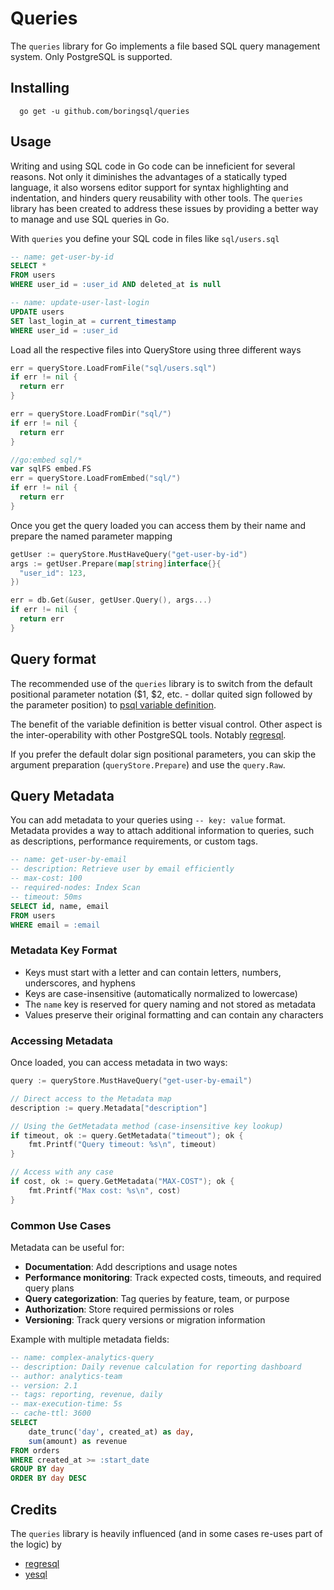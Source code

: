 # Queries

The `queries` library for Go implements a file based SQL query management system. Only PostgreSQL is supported. 

## Installing

```
  go get -u github.com/boringsql/queries
```

## Usage

Writing and using SQL code in Go code can be inneficient for several reasons. Not only it diminishes the advantages of a statically typed language, it also worsens editor support for syntax highlighting and indentation, and hinders query reusability with other tools. The `queries` library has been created to address these issues by providing a better way to manage and use SQL queries in Go.


With `queries` you define your SQL code in files like `sql/users.sql`

```sql
-- name: get-user-by-id
SELECT *
FROM users 
WHERE user_id = :user_id AND deleted_at is null

-- name: update-user-last-login
UPDATE users
SET last_login_at = current_timestamp
WHERE user_id = :user_id
```

Load all the respective files into QueryStore using three different ways

```go
err = queryStore.LoadFromFile("sql/users.sql")
if err != nil {
  return err
}

err = queryStore.LoadFromDir("sql/")
if err != nil {
  return err
}

//go:embed sql/*
var sqlFS embed.FS
err = queryStore.LoadFromEmbed("sql/")
if err != nil {
  return err
}

```

Once you get the query loaded you can access them by their name and prepare the named parameter mapping 


```go
getUser := queryStore.MustHaveQuery("get-user-by-id")
args := getUser.Prepare(map[string]interface{}{
  "user_id": 123,
})

err = db.Get(&user, getUser.Query(), args...)
if err != nil {
  return err
}
```

## Query format

The recommended use of the `queries` library is to switch from the default positional parameter notation ($1, $2, etc. - dollar quited sign followed by the parameter position) to [psql variable definition](https://www.postgresql.org/docs/current/app-psql.html#APP-PSQL-VARIABLES).

The benefit of the variable definition is better visual control. Other aspect is the inter-operability with other PostgreSQL tools. Notably [regresql](https://github.com/boringSQL/regresql).

If you prefer the default dolar sign positional parameters, you can skip the argument preparation (`queryStore.Prepare`) and use the `query.Raw`.

## Query Metadata

You can add metadata to your queries using `-- key: value` format. Metadata provides a way to attach additional information to queries, such as descriptions, performance requirements, or custom tags.

```sql
-- name: get-user-by-email
-- description: Retrieve user by email efficiently
-- max-cost: 100
-- required-nodes: Index Scan
-- timeout: 50ms
SELECT id, name, email
FROM users
WHERE email = :email
```

### Metadata Key Format

- Keys must start with a letter and can contain letters, numbers, underscores, and hyphens
- Keys are case-insensitive (automatically normalized to lowercase)
- The `name` key is reserved for query naming and not stored as metadata
- Values preserve their original formatting and can contain any characters

### Accessing Metadata

Once loaded, you can access metadata in two ways:

```go
query := queryStore.MustHaveQuery("get-user-by-email")

// Direct access to the Metadata map
description := query.Metadata["description"]

// Using the GetMetadata method (case-insensitive key lookup)
if timeout, ok := query.GetMetadata("timeout"); ok {
    fmt.Printf("Query timeout: %s\n", timeout)
}

// Access with any case
if cost, ok := query.GetMetadata("MAX-COST"); ok {
    fmt.Printf("Max cost: %s\n", cost)
}
```

### Common Use Cases

Metadata can be useful for:

- **Documentation**: Add descriptions and usage notes
- **Performance monitoring**: Track expected costs, timeouts, and required query plans
- **Query categorization**: Tag queries by feature, team, or purpose
- **Authorization**: Store required permissions or roles
- **Versioning**: Track query versions or migration information

Example with multiple metadata fields:

```sql
-- name: complex-analytics-query
-- description: Daily revenue calculation for reporting dashboard
-- author: analytics-team
-- version: 2.1
-- tags: reporting, revenue, daily
-- max-execution-time: 5s
-- cache-ttl: 3600
SELECT
    date_trunc('day', created_at) as day,
    sum(amount) as revenue
FROM orders
WHERE created_at >= :start_date
GROUP BY day
ORDER BY day DESC
```

## Credits

The `queries` library is heavily influenced (and in some cases re-uses part of the logic) by

* [regresql](https://github.com/dimitri/regresql)
* [yesql](https://github.com/krisajenkins/yesql)
